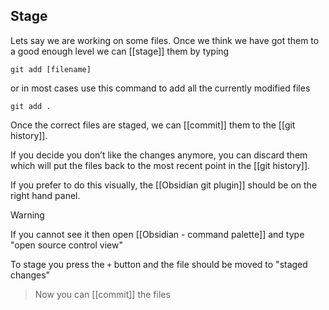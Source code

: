 
## Stage

Lets say we are working on some files. Once we think we have got them to a good enough level we can [[stage]] them by typing 
```
git add [filename]
```

or in most cases use this command to add all the currently modified files
```
git add .
```

Once the correct files are staged, we can [[commit]] them to the [[git history]]. 

If you decide you don’t like the changes anymore, you can discard them which will put the files back to the most recent point in the [[git history]].

If you prefer to do this visually, the [[Obsidian git plugin]] should be on the right hand panel. 

> [!warning] 
> If you cannot see it then open [[Obsidian - command palette]] and type "open source control view"

To stage you press the `+` button and the file should be moved to "staged changes"

> Now you can [[commit]] the files

